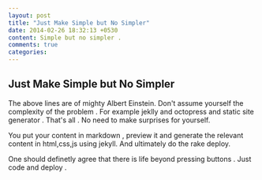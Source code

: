 ```yaml
---
layout: post
title: "Just Make Simple but No Simpler"
date: 2014-02-26 18:32:13 +0530
content: Simple but no simpler .
comments: true
categories:
---
```



## Just Make Simple but No Simpler


The above lines are of mighty Albert Einstein.
Don't assume yourself the complexity of the problem . For example jeklly and octopress and static site generator . That's all .
No need to make surprises for yourself.

You put your content in markdown , preview it and generate the relevant content in html,css,js using jekyll. And ultimately do the rake deploy.

One should definetly agree that there is life beyond pressing buttons . Just code and deploy .



